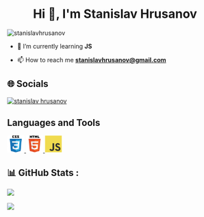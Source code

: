 <h1 align="center">Hi 👋, I'm Stanislav Hrusanov</h1>
<p align="left"> <img src="https://komarev.com/ghpvc/?username=stanislavhrusanov&label=Profile%20views&color=0e75b6&style=flat" alt="stanislavhrusanov" /> </p>

- 🌱 I’m currently learning **JS**

- 📫 How to reach me **stanislavhrusanov@gmail.com**

## 🌐 Socials
<a href="https://fb.com/stanislav hrusanov" target="blank"><img align="center" src="https://raw.githubusercontent.com/rahuldkjain/github-profile-readme-generator/master/src/images/icons/Social/facebook.svg" alt="stanislav hrusanov" height="30" width="40" /></a>
</p>

## Languages and Tools
<p align="left"> <a href="https://www.w3schools.com/css/" target="_blank" rel="noreferrer"> <img src="https://raw.githubusercontent.com/devicons/devicon/master/icons/css3/css3-original-wordmark.svg" alt="css3" width="40" height="40"/> </a> <a href="https://www.w3.org/html/" target="_blank" rel="noreferrer"> <img src="https://raw.githubusercontent.com/devicons/devicon/master/icons/html5/html5-original-wordmark.svg" alt="html5" width="40" height="40"/> </a> <a href="https://developer.mozilla.org/en-US/docs/Web/JavaScript" target="_blank" rel="noreferrer"> <img src="https://raw.githubusercontent.com/devicons/devicon/master/icons/javascript/javascript-original.svg" alt="javascript" width="40" height="40"/> </a> </p>

## 📊 GitHub Stats :
![](https://github-readme-stats.vercel.app/api/top-langs?username=stanislavhrusanov)

![](https://github-readme-streak-stats.herokuapp.com/?user=stanislavhrusanov)
